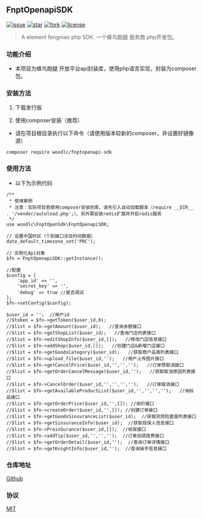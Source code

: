 ## FnptOpenapiSDK
[![issue](https://img.shields.io/github/issues/woodlc/FnptOpenapiSDK.svg)](https://github.com/woodlc/FnptOpenapiSDK/issues)
[![star](https://img.shields.io/github/stars/woodlc/FnptOpenapiSDK.svg)](https://github.com/woodlc/FnptOpenapiSDK)
[![fork](https://img.shields.io/github/forks/woodlc/FnptOpenapiSDK.svg)](https://github.com/woodlc/FnptOpenapiSDK)
[![license](https://img.shields.io/github/license/woodlc/FnptOpenapiSDK.svg)](https://github.com/woodlc/FnptOpenapiSDK/issues/blob/master/LICENSE)

> A element fengniao php SDK. 一个蜂鸟跑腿 服务商 php开发包。

### 功能介绍

* 本项目为蜂鸟跑腿 开放平台api封装库，使用php语言实现，封装为composer包。

### 安装方法

1. 下载发行版

2. 使用composer安装（推荐）
* 请在项目根目录执行以下命令（请使用版本较新的composer，并设置好镜像源）

```
composer require woodlc/fnptopenapi-sdk
```


### 使用方法

* 以下为示例代码
```
/**
 * 使用案例
 * 注意：实际项目若使用composer安装的库，请先引入自动加载脚本（require __DIR__ . '/vender/autoload.php';）。另外需安装redis扩展并开启redis服务
 */
use woodlc\FnptOpenSdk\FnptOpenapiSDK;

// 设置中国时区（个别接口涉及时间数据）
date_default_timezone_set('PRC');

// 实例化Api对象
$fn = FnptOpenapiSDK::getInstance();

//配置
$config = [
    'app_id' => '',
    'secret_key' => '',
    'debug' => true //是否调试
];
$fn->setConfig($config);

$user_id = '';  //用户id
//$token = $fn->getToken($user_id,0);
//$list = $fn->getAmount($user_id);   //查询余额接口
//$list = $fn->getShopList($user_id);   //查询门店列表接口
//$list = $fn->editShopInfo($user_id,[]);   //修改门店信息接口
//$list = $fn->addShop($user_id,[]);   //创建门店&新增门店接口
//$list = $fn->getGoodsCategory($user_id);   //获取商户品类列表接口
//$list = $fn->upload_file($user_id,'');   //用户上传图片接口
//$list = $fn->getCancelPrice($user_id,'','','');   //订单预取消接口
//$list = $fn->getOrderCancelMessage($user_id,'');   //获取取消原因列表接口
//$list = $fn->CancelOrder($user_id,'','','','');   //订单取消接口
//$list = $fn->getAvailableProductList($user_id,'','','','');   //询标品接口
//$list = $fn->getOrderPrice($user_id,'',[]); //询价接口
//$list = $fn->createOrder($user_id,'',[]); //创建订单接口
//$list = $fn->getGoodsSinsuranceList($user_id);  //获取货损险套餐列表接口
//$list = $fn->getSinsuranceInfo($user_id);  //获取投保人信息接口
//$list = $fn->PreinSurance($user_id,[]);  //核保接口
//$list = $fn->addTip($user_id,'','','');  //订单加调度费接口
//$list = $fn->getOrderDetail($user_id,'');  //查询订单详情接口
//$list = $fn->getKnightInfo($user_id,'');  //查询骑手信息接口

```

### 仓库地址

[Github](https://github.com/woodlc/FnptOpenapiSDK "FnptOpenapiSDK")<br>

### 协议

[MIT](https://github.com/woodlc/FnptOpenapiSDK/blob/master/LICENSE "MIT")<br>